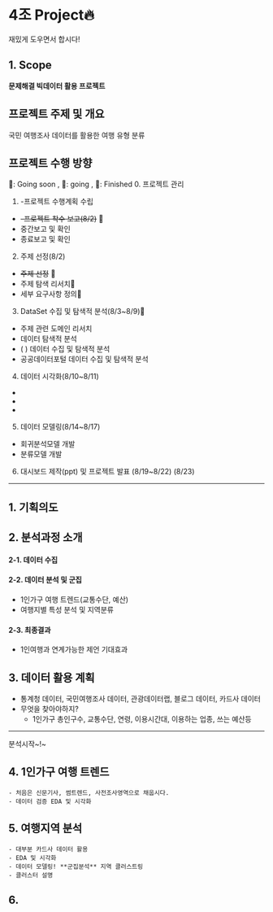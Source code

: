 # 4조 Project🔥
재밌게 도우면서 합시다!

## 1. Scope
**문제해결 빅데이터 활용 프로젝트**

## 프로젝트 주제 및 개요
국민 여행조사 데이터를 활용한 여행 유형 분류

## 프로젝트 수행 방향
🦩: Going soon , 🦌: going , 🦄: Finished
0. 프로젝트 관리
1. -프로젝트 수행계획 수립
- ~~-프로젝트 착수 보고(8/2)~~ 🦄
- 중간보고 및 확인
- 종료보고 및 확인

2. 주제 선정(8/2)
 - ~~주제 선정~~ 🦄
 - 주제 탐색 리서치🦌
 - 세부 요구사항 정의🦌
   
3. DataSet 수집 및 탐색적 분석(8/3~8/9)🦩
 - 주제 관련 도메인 리서치
 - 데이터 탐색적 분석
 - (   ) 데이터 수집 및 탐색적 분석
 - 공공데이터포털 데이터 수집 및 탐색적 분석
4. 데이터 시각화(8/10~8/11)
  - 
  -
  -
5. 데이터 모델링(8/14~8/17)
  - 회귀분석모델 개발
  - 분류모델 개발
6. 대시보드 제작(ppt) 및 프로젝트 발표 (8/19~8/22) (8/23)
---
## 1. 기획의도
## 2. 분석과정 소개
   
#### 2-1. 데이터 수집 

#### 2-2. 데이터 분석 및 군집
- 1인가구 여행 트렌드(교통수단, 예산)
- 여행지별 특성 분석 및 지역분류

#### 2-3. 최종결과
- 1인여행과 연계가능한 제언 기대효과

## 3. 데이터 활용 계획
- 통계청 데이터, 국민여행조사 데이터, 관광데이터랩, 블로그 데이터, 카드사 데이터
- 무엇을 찾아야하지?
  - 1인가구 총인구수, 교통수단, 연령, 이용시간대, 이용하는 업종, 쓰는 예산등
---
분석시작~!~
## 4. 1인가구 여행 트렌드
    - 처음은 신문기사, 썸트렌드, 사전조사영역으로 채웁시다.
    - 데이터 검증 EDA 및 시각화
## 5. 여행지역 분석
    - 대부분 카드사 데이터 활용
    - EDA 및 시각화
    - 데이터 모델링! **군집분석** 지역 클러스트링
    - 클러스터 설명
## 6. 
     
